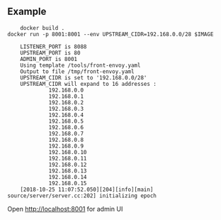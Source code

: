 
## Example

		docker build .
    docker run -p 8001:8001 --env UPSTREAM_CIDR=192.168.0.0/28 $IMAGE

		LISTENER_PORT is 8088
		UPSTREAM_PORT is 80
		ADMIN_PORT is 8001
		Using template /tools/front-envoy.yaml
		Output to file /tmp/front-envoy.yaml
		UPSTREAM_CIDR is set to '192.168.0.0/28'
		UPSTREAM_CIDR will expand to 16 addresses :
				 192.168.0.0
				 192.168.0.1
				 192.168.0.2
				 192.168.0.3
				 192.168.0.4
				 192.168.0.5
				 192.168.0.6
				 192.168.0.7
				 192.168.0.8
				 192.168.0.9
				 192.168.0.10
				 192.168.0.11
				 192.168.0.12
				 192.168.0.13
				 192.168.0.14
				 192.168.0.15
		[2018-10-25 11:07:52.050][204][info][main] source/server/server.cc:202] initializing epoch 

Open [http://localhost:8001](http://localhost:8001) for admin UI

